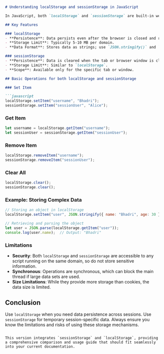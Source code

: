 ```markdown
# Understanding localStorage and sessionStorage in JavaScript

In JavaScript, both `localStorage` and `sessionStorage` are built-in web APIs that allow you to store data in a user's browser. They are part of the Web Storage API. The key difference is that `localStorage` persists across browser sessions, while `sessionStorage` only lasts for the duration of the page session.

## Key Features

### localStorage
- **Persistence**: Data persists even after the browser is closed and reopened.
- **Storage Limit**: Typically 5-10 MB per domain.
- **Data Format**: Stores data as strings; use `JSON.stringify()` and `JSON.parse()` for non-string data.

### sessionStorage
- **Persistence**: Data is cleared when the tab or browser window is closed.
- **Storage Limit**: Similar to `localStorage`.
- **Scope**: Available only for the specific tab or window.

## Basic Operations for both localStorage and sessionStorage

### Set Item

```javascript
localStorage.setItem("username", "Bhadri");
sessionStorage.setItem("sessionUser", "Alice");
```

### Get Item

```javascript
let username = localStorage.getItem("username");
let sessionUser = sessionStorage.getItem("sessionUser");
```

### Remove Item

```javascript
localStorage.removeItem("username");
sessionStorage.removeItem("sessionUser");
```

### Clear All

```javascript
localStorage.clear();
sessionStorage.clear();
```

### Example: Storing Complex Data

```javascript
// Storing an object in localStorage
localStorage.setItem("user", JSON.stringify({ name: "Bhadri", age: 30 }));

// Retrieving and parsing the object
let user = JSON.parse(localStorage.getItem("user"));
console.log(user.name);  // Output: "Bhadri"
```

### Limitations

- **Security**: Both `localStorage` and `sessionStorage` are accessible to any script running on the same domain, so do not store sensitive information.
- **Synchronous**: Operations are synchronous, which can block the main thread if large data sets are used.
- **Size Limitations**: While they provide more storage than cookies, the data size is limited.

## Conclusion

Use `localStorage` when you need data persistence across sessions. Use `sessionStorage` for temporary session-specific data. Always ensure you know the limitations and risks of using these storage mechanisms.
```

This version integrates `sessionStorage` and `localStorage`, providing a comprehensive comparison and usage guide that should fit seamlessly into your current documentation.
